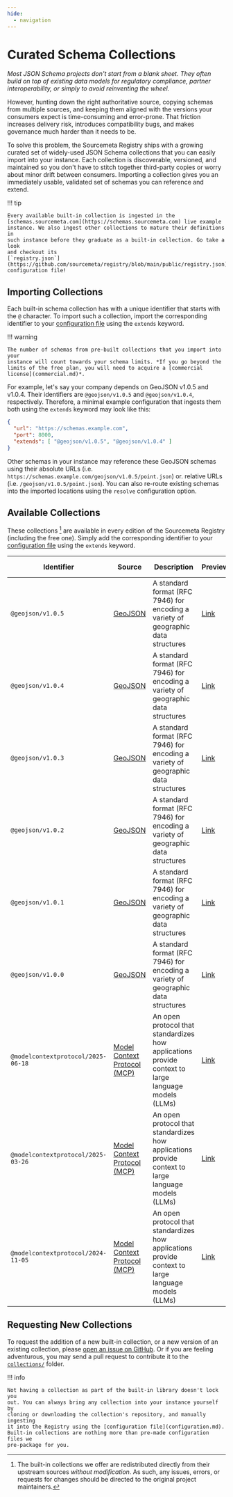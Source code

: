 ```yaml
---
hide:
  - navigation
---
```


# Curated Schema Collections 

*Most JSON Schema projects don't start from a blank sheet. They often build on
top of existing data models for regulatory compliance, partner
interoperability, or simply to avoid reinventing the wheel.*

However, hunting down the right authoritative source, copying schemas from
multiple sources, and keeping them aligned with the versions your consumers
expect is time-consuming and error-prone. That friction increases delivery
risk, introduces compatibility bugs, and makes governance much harder than it
needs to be.

To solve this problem, the Sourcemeta Registry ships with a growing curated set
of widely-used JSON Schema collections that you can easily import into your
instance. Each collection is discoverable, versioned, and maintained so you
don't have to stitch together third-party copies or worry about minor drift
between consumers. Importing a collection gives you an immediately usable,
validated set of schemas you can reference and extend.

!!! tip

    Every available built-in collection is ingested in the
    [schemas.sourcemeta.com](https://schemas.sourcemeta.com) live example
    instance. We also ingest other collections to mature their definitions in
    such instance before they graduate as a built-in collection. Go take a look
    and checkout its
    [`registry.json`](https://github.com/sourcemeta/registry/blob/main/public/registry.json)
    configuration file!

Importing Collections
---------------------

Each built-in schema collection has with a unique identifier that starts with
the `@` character. To import such a collection, import the corresponding
identifier to your [configuration file](configuration.md) using the `extends`
keyword.

!!! warning

    The number of schemas from pre-built collections that you import into your
    instance will count towards your schema limits. *If you go beyond the
    limits of the free plan, you will need to acquire a [commercial
    license](commercial.md)*.

For example, let's say your company depends on GeoJSON v1.0.5 and v1.0.4. Their
identifiers are `@geojson/v1.0.5` and `@geojson/v1.0.4`, respectively.
Therefore, a minimal example configuration that ingests them both using the
`extends` keyword may look like this:

```json hl_lines="4"
{
  "url": "https://schemas.example.com",
  "port": 8000,
  "extends": [ "@geojson/v1.0.5", "@geojson/v1.0.4" ]
}
```

Other schemas in your instance may reference these GeoJSON schemas using their
absolute URLs (i.e. `https://schemas.example.com/geojson/v1.0.5/point.json`)
or.  relative URLs (i.e. `/geojson/v1.0.5/point.json`). You can also re-route
existing schemas into the imported locations using the `resolve` configuration
option.

Available Collections
---------------------

These collections [^1] are available in every edition of the Sourcemeta
Registry (including the free one).  Simply add the corresponding identifier to
your [configuration file](configuration.md) using the `extends` keyword.

<!-- TODO: Generate this table from code using the CSV import plugin: -->
<!-- https://squidfunk.github.io/mkdocs-material/reference/data-tables/#import-table-from-file -->

| Identifier | Source | Description | Preview | Introduced In |
|------------|------|-------------|---------|---------------|
| `@geojson/v1.0.5` | [GeoJSON](https://geojson.org) | A standard format (RFC 7946) for encoding a variety of geographic data structures | [Link](https://schemas.sourcemeta.com/geojson/v1.0.5) | Registry v1.2.0 |
| `@geojson/v1.0.4` | [GeoJSON](https://geojson.org) | A standard format (RFC 7946) for encoding a variety of geographic data structures | [Link](https://schemas.sourcemeta.com/geojson/v1.0.4) | Registry v1.2.0 |
| `@geojson/v1.0.3` | [GeoJSON](https://geojson.org) | A standard format (RFC 7946) for encoding a variety of geographic data structures | [Link](https://schemas.sourcemeta.com/geojson/v1.0.3) | Registry v1.2.0 |
| `@geojson/v1.0.2` | [GeoJSON](https://geojson.org) | A standard format (RFC 7946) for encoding a variety of geographic data structures | [Link](https://schemas.sourcemeta.com/geojson/v1.0.2) | Registry v1.2.0 |
| `@geojson/v1.0.1` | [GeoJSON](https://geojson.org) | A standard format (RFC 7946) for encoding a variety of geographic data structures | [Link](https://schemas.sourcemeta.com/geojson/v1.0.1) | Registry v1.2.0 |
| `@geojson/v1.0.0` | [GeoJSON](https://geojson.org) | A standard format (RFC 7946) for encoding a variety of geographic data structures | [Link](https://schemas.sourcemeta.com/geojson/v1.0.0) | Registry v1.2.0 |
| `@modelcontextprotocol/2025-06-18` | [Model Context Protocol (MCP)](https://modelcontextprotocol.io) | An open protocol that standardizes how applications provide context to large language models (LLMs) | [Link](https://schemas.sourcemeta.com/modelcontextprotocol/2025-06-18) | Registry v1.2.0 |
| `@modelcontextprotocol/2025-03-26` | [Model Context Protocol (MCP)](https://modelcontextprotocol.io) | An open protocol that standardizes how applications provide context to large language models (LLMs) | [Link](https://schemas.sourcemeta.com/modelcontextprotocol/2025-03-26) | Registry v1.2.0 |
| `@modelcontextprotocol/2024-11-05` | [Model Context Protocol (MCP)](https://modelcontextprotocol.io) | An open protocol that standardizes how applications provide context to large language models (LLMs) | [Link](https://schemas.sourcemeta.com/modelcontextprotocol/2024-11-05) | Registry v1.2.0 |

[^1]: The built-in collections we offer are redistributed directly from their
  upstream sources *without modification*. As such, any issues, errors, or
  requests for changes should be directed to the original project maintainers.

Requesting New Collections
--------------------------

To request the addition of a new built-in collection, or a new version of an
existing collection, please [open an issue on
GitHub](https://github.com/sourcemeta/registry/issues). Or if you are feeling
adventurous, you may send a pull request to contribute it to the
[`collections/`](https://github.com/sourcemeta/registry/tree/main/collections)
folder.

!!! info

    Not having a collection as part of the built-in library doesn't lock you
    out. You can always bring any collection into your instance yourself by
    cloning or downloading the collection's repository, and manually ingesting
    it into the Registry using the [configuration file](configuration.md).
    Built-in collections are nothing more than pre-made configuration files we
    pre-package for you.
